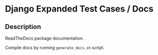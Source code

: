 
# Django Expanded Test Cases / Docs


## Description

ReadTheDocs package documentation.

Compile docs by running `generate_docs.sh` script.
